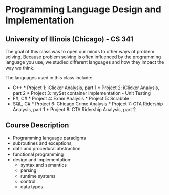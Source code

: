 # Programming Language Design and Implementation
## University of Illinois (Chicago) - CS 341

The goal of this class was to open our minds to other ways of problem solving. Because problem solving is often influenced by the programming language you use, we studied different languages and how they impact the way we think. 

The languages used in this class include:

* C++
		* Project 1: iClicker Analysis, part 1
		* Project 2: iClicker Analysis, part 2
		* Project 3: mySet container implementation - Unit Testing
* F#, C#
		* Project 4: Exam Analysis
		* Project 5: Scrabble
* SQL, C#
		* Project 6: Chicago Crime Analysis
		* Project 7: CTA Ridership Analysis, part 1
		* Project 8: CTA Ridership Analysis, part 2

## Course Description
* Programming language paradigms
* subroutines and exceptions; 
* data and procedural abstraction
* functional programming
* design and implementation: 
	* syntax and semantics
	* parsing
	* runtime systems
	* control
	* data types
